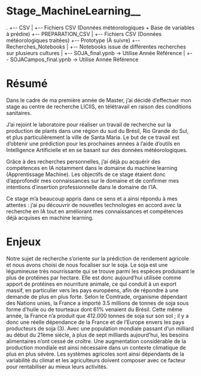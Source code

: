 # Stage_MachineLearning__

.
+-- CSV
|   +-- Fichiers CSV (Données météorologiques + Base de variables à prédire)
+-- PREPARATION_CSV
|   +-- Fichiers CSV (Données météorologiques traitées)
+-- Prototype (À suivre)
+-- Recherches_Notebooks
|   +-- Notebooks issue de différentes recherches sur plusieurs cultures
|   +-- SOJA_final.ypnb -> Utilise Année Référence 
|   +-- SOJACampos_final.ypnb -> Utilise Année Référence 


# Résumé
Dans le cadre de ma première année de Master, j’ai décidé d’effectuer mon stage au centre de recherche LICIIS, en télétravail en raison des conditions sanitaires.

J’ai rejoint le laboratoire pour réaliser un travail de recherche sur la production de plants dans une région du sud du Brésil, Rio Grande do Sul, et plus particulièrement la ville de Santa Maria. Le but de ce travail est d’obtenir une prédiction pour les prochaines années à l’aide d’outils en Intelligence Artificielle et en se basant sur des données météorologiques.

Grâce à des recherches personnelles, j’ai déjà pu acquérir des compétences en IA notamment dans le domaine du machine learning (Apprentissage Machine). Les objectifs de ce stage étaient donc d’approfondir mes connaissances sur le domaine et de confirmer mes intentions d’insertion professionnelle dans le domaine de l’IA.

Ce stage m’a beaucoup appris dans ce sens et a ainsi répondu à mes attentes :  j’ai pu découvrir de nouvelles technologies en accord avec la recherche en IA tout en améliorant mes connaissances et compétences déjà acquises en machine learning.

# Enjeux

Notre sujet de recherche s’oriente sur la prédiction de rendement agricole et nous avons choisi de nous focaliser sur le soja. Le soja est une légumineuse très nourrissante qui se trouve parmi les espèces produisant le plus de protéines par hectare. Elle est donc aujourd’hui utilisée comme apport de protéines en nourriture animale, ce qui conduit à un export massif, en particulier vers les pays européens, afin de répondre à une demande de plus en plus forte.
Selon le Comtrade, organisme dépendant des Nations unies, la France a importé 3.5 millions de tonnes de soja sous forme d’huile ou de tourteaux dont 61% venaient du Brésil. Cette même année, la France n’a produit que 412.000 tonnes de soja sur son sol ; il y a donc une réelle dépendance de la France et de l’Europe envers les pays producteurs de soja (3).
Avec une population mondiale passant d’un milliard au début du 21ème siècle, à plus de sept milliards aujourd’hui, les besoins alimentaires n’ont cessé de croître. Une augmentation considérable de la production mondiale est ainsi nécessaire dans un contexte climatique de plus en plus sévère. Les systèmes agricoles sont ainsi dépendants de la variabilité du climat et les agriculteurs doivent composer avec ce facteur pour rentabiliser au mieux leurs activités.

